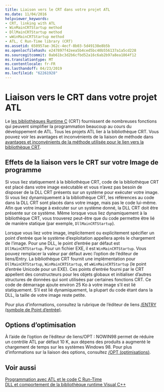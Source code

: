 ```yaml
---
title: Liaison vers le CRT dans votre projet ATL
ms.date: 11/04/2016
helpviewer_keywords:
- CRT, linking with ATL
- WinMainCRTStartup method
- DllMainCRTStartup method
- wWinMainCRTStartup method
- ATL, C Run-Time library (CRT)
ms.assetid: 650957ae-362c-4ecf-8b03-5d49138e8b5b
ms.openlocfilehash: e247897f42eea5b4ced5bc40b556137a1a5cd228
ms.sourcegitcommit: 0ab61bc3d2b6cfbd52a16c6ab2b97a8ea1864f12
ms.translationtype: MT
ms.contentlocale: fr-FR
ms.lasthandoff: 04/23/2019
ms.locfileid: "62261928"
---
```

# <a name="linking-to-the-crt-in-your-atl-project"></a>Liaison vers le CRT dans votre projet ATL

Le [les bibliothèques Runtime C](../c-runtime-library/crt-library-features.md) (CRT) fournissent de nombreuses fonctions qui peuvent simplifier la programmation beaucoup au cours du développement de ATL. Tous les projets ATL lier à la bibliothèque CRT. Vous pouvez voir les avantages et inconvénients de la liaison de méthode dans [avantages et inconvénients de la méthode utilisée pour le lien vers la bibliothèque CRT](../atl/benefits-and-tradeoffs-of-the-method-used-to-link-to-the-crt.md).

## <a name="effects-of-linking-to-the-crt-on-your-program-image"></a>Effets de la liaison vers le CRT sur votre Image de programme

Si vous liez statiquement à la bibliothèque CRT, code de la bibliothèque CRT est placé dans votre image exécutable et vous n’avez pas besoin de disposer de la DLL CRT présents sur un système pour exécuter votre image. Si vous liez dynamiquement à la bibliothèque CRT, les références au code dans la DLL CRT sont placés dans votre image, mais pas le code lui-même. Afin que votre image à exécuter sur un système donné, la DLL CRT doit être présente sur ce système. Même lorsque vous liez dynamiquement à la bibliothèque CRT, vous trouverez peut-être que du code permettre être lié de manière statique (par exemple, `DllMainCRTStartup`).

Lorsque vous liez votre image, implicitement ou explicitement spécifier un point d’entrée que le système d’exploitation appellera après le chargement de l’image. Pour une DLL, le point d’entrée par défaut est `DllMainCRTStartup`. Pour un fichier EXE, il est `WinMainCRTStartup`. Vous pouvez remplacer la valeur par défaut avec l’option de l’éditeur de liens/Entry. La bibliothèque CRT fournit une implémentation pour `DllMainCRTStartup`, `WinMainCRTStartup`, et `wWinMainCRTStartup` (le point d’entrée Unicode pour un EXE). Ces points d’entrée fourni par le CRT appellent des constructeurs pour les objets globaux et initialiser d’autres structures de données qui sont utilisées par certaines fonctions CRT. Ce code de démarrage ajoute environ 25 Ko à votre image s’il est lié statiquement. S’il est lié dynamiquement, la plupart du code étant dans la DLL, la taille de votre image reste petite.

Pour plus d’informations, consultez la rubrique de l’éditeur de liens [/ENTRY (symbole de Point d’entrée)](../build/reference/entry-entry-point-symbol.md).

## <a name="optimization-options"></a>Options d’optimisation

À l’aide de l’option de l’éditeur de liens/OPT : NOWIN98 permet de réduire un contrôle ATL par défaut 10 K, aux dépens des produits a augmenté le chargement de temps sur les systèmes Windows 98. Pour plus d’informations sur la liaison des options, consultez [/OPT (optimisations)](../build/reference/opt-optimizations.md).

## <a name="see-also"></a>Voir aussi

[Programmation avec ATL et le code C Run-Time](../atl/programming-with-atl-and-c-run-time-code.md)<br/>
[DLL et comportement de la bibliothèque runtime Visual C++](../build/run-time-library-behavior.md)
